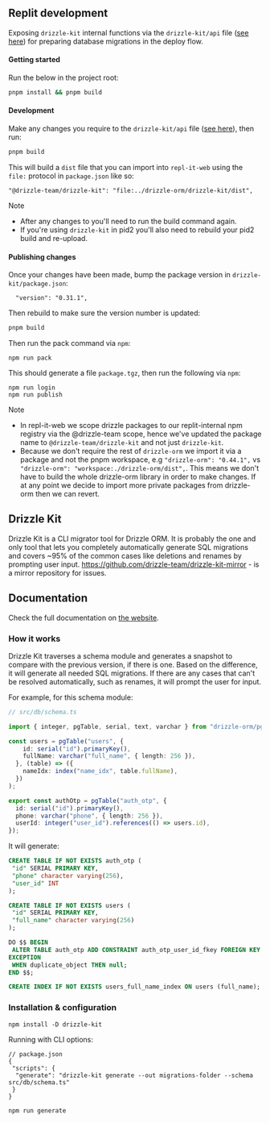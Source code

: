 ## Replit development
Exposing `drizzle-kit` internal functions via the `drizzle-kit/api` file ([see here](./src/api.ts)) for preparing database migrations in the deploy flow.

#### Getting started
Run the below in the project root:

```bash
pnpm install && pnpm build
```

#### Development
Make any changes you require to the `drizzle-kit/api` file ([see here](./drizzle-kit/src/api.ts)), then run:
```bash
pnpm build
```
This will build a `dist` file that you can import into `repl-it-web` using the `file:` protocol in `package.json` like so:
```
"@drizzle-team/drizzle-kit": "file:../drizzle-orm/drizzle-kit/dist",
```
> [!NOTE]
> - After any changes to you'll need to run the build command again.
> - If you're using `drizzle-kit` in pid2 you'll also need to rebuild your pid2 build and re-upload.

#### Publishing changes
Once your changes have been made, bump the package version in `drizzle-kit/package.json`:
```
  "version": "0.31.1",
```
Then rebuild to make sure the version number is updated:
```bash
pnpm build
```
Then run the pack command via `npm`:
```
npm run pack
```
This should generate a file `package.tgz`, then run the following via `npm`:
```
npm run login
npm run publish
```
> [!NOTE]
> - In repl-it-web we scope drizzle packages to our replit-internal npm registry via the @drizzle-team scope, hence we've updated the package name to `@drizzle-team/drizzle-kit` and not just `drizzle-kit`.
> - Because we don't require the rest of `drizzle-orm` we import it via a package and not the pnpm workspace, e.g `"drizzle-orm": "0.44.1",` vs `"drizzle-orm": "workspace:./drizzle-orm/dist",`. This means we don't have to build the whole drizzle-orm library in order to make changes. If at any point we decide to import more private packages from drizzle-orm then we can revert.

## Drizzle Kit

Drizzle Kit is a CLI migrator tool for Drizzle ORM. It is probably the one and only tool that lets you completely automatically generate SQL migrations and covers ~95% of the common cases like deletions and renames by prompting user input.
<https://github.com/drizzle-team/drizzle-kit-mirror> - is a mirror repository for issues.

## Documentation

Check the full documentation on [the website](https://orm.drizzle.team/kit-docs/overview).

### How it works

Drizzle Kit traverses a schema module and generates a snapshot to compare with the previous version, if there is one.
Based on the difference, it will generate all needed SQL migrations. If there are any cases that can't be resolved automatically, such as renames, it will prompt the user for input.

For example, for this schema module:

```typescript
// src/db/schema.ts

import { integer, pgTable, serial, text, varchar } from "drizzle-orm/pg-core";

const users = pgTable("users", {
    id: serial("id").primaryKey(),
    fullName: varchar("full_name", { length: 256 }),
  }, (table) => ({
    nameIdx: index("name_idx", table.fullName),
  })
);

export const authOtp = pgTable("auth_otp", {
  id: serial("id").primaryKey(),
  phone: varchar("phone", { length: 256 }),
  userId: integer("user_id").references(() => users.id),
});
```

It will generate:

```SQL
CREATE TABLE IF NOT EXISTS auth_otp (
 "id" SERIAL PRIMARY KEY,
 "phone" character varying(256),
 "user_id" INT
);

CREATE TABLE IF NOT EXISTS users (
 "id" SERIAL PRIMARY KEY,
 "full_name" character varying(256)
);

DO $$ BEGIN
 ALTER TABLE auth_otp ADD CONSTRAINT auth_otp_user_id_fkey FOREIGN KEY ("user_id") REFERENCES users(id);
EXCEPTION
 WHEN duplicate_object THEN null;
END $$;

CREATE INDEX IF NOT EXISTS users_full_name_index ON users (full_name);
```

### Installation & configuration

```shell
npm install -D drizzle-kit
```

Running with CLI options:

```jsonc
// package.json
{
 "scripts": {
  "generate": "drizzle-kit generate --out migrations-folder --schema src/db/schema.ts"
 }
}
```

```shell
npm run generate
```
